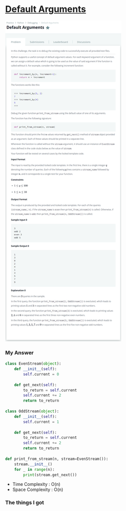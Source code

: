 # [Default Arguments](https://www.hackerrank.com/challenges/nested-list/problem)

![image](Problem.png)



### My Answer

```python
class EvenStream(object):
    def __init__(self):
        self.current = 0

    def get_next(self):
        to_return = self.current
        self.current += 2
        return to_return

class OddStream(object):
    def __init__(self):
        self.current = 1

    def get_next(self):
        to_return = self.current
        self.current += 2
        return to_return

def print_from_stream(n, stream=EvenStream()):
    stream.__init__()
    for _ in range(n):
        print(stream.get_next())
```

* Time Complexity : O(n)
* Space Complexity : O(n)



### The things I got
